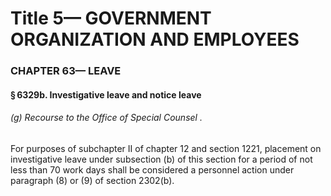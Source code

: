 
# Title 5— GOVERNMENT ORGANIZATION AND EMPLOYEES
### CHAPTER 63— LEAVE
#### § 6329b. Investigative leave and notice leave
###### (g) Recourse to the Office of Special Counsel .

For purposes of subchapter II of chapter 12 and section 1221, placement on investigative leave under subsection (b) of this section for a period of not less than 70 work days shall be considered a personnel action under paragraph (8) or (9) of section 2302(b).
